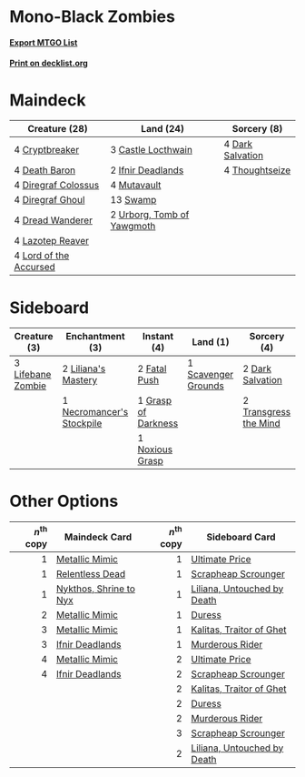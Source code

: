 # Mono-Black Zombies

#### [Export MTGO List](../collection/Mono-Black%20Zombies/Mono-Black%20Zombies.txt)
#### [Print on decklist.org](http://decklist.org/?deckmain=3%09Castle%20Locthwain%0A4%09Cryptbreaker%0A4%09Dark%20Salvation%0A4%09Death%20Baron%0A4%09Diregraf%20Colossus%0A4%09Diregraf%20Ghoul%0A4%09Dread%20Wanderer%0A2%09Ifnir%20Deadlands%0A4%09Lazotep%20Reaver%0A4%09Lord%20of%20the%20Accursed%0A4%09Mutavault%0A13%09Swamp%0A4%09Thoughtseize%0A2%09Urborg,%20Tomb%20of%20Yawgmoth&deckside=2%09Dark%20Salvation%0A2%09Fatal%20Push%0A1%09Grasp%20of%20Darkness%0A3%09Lifebane%20Zombie%0A2%09Liliana's%20Mastery%0A1%09Necromancer's%20Stockpile%0A1%09Noxious%20Grasp%0A1%09Scavenger%20Grounds%0A2%09Transgress%20the%20Mind)
# Maindeck

|                                          Creature (28)                                          |                                              Land (24)                                              |                                        Sorcery (8)                                        |
|-------------------------------------------------------------------------------------------------|-----------------------------------------------------------------------------------------------------|-------------------------------------------------------------------------------------------|
|4 [Cryptbreaker](http://gatherer.wizards.com/Pages/Card/Details.aspx?multiverseid=414381)        |3 [Castle Locthwain](http://gatherer.wizards.com/Pages/Card/Details.aspx?multiverseid=473203)        |4 [Dark Salvation](http://gatherer.wizards.com/Pages/Card/Details.aspx?multiverseid=414382)|
|4 [Death Baron](http://gatherer.wizards.com/Pages/Card/Details.aspx?multiverseid=176430)         |2 [Ifnir Deadlands](http://gatherer.wizards.com/Pages/Card/Details.aspx?multiverseid=430868)         |4 [Thoughtseize](http://gatherer.wizards.com/Pages/Card/Details.aspx?multiverseid=438676)  |
|4 [Diregraf Colossus](http://gatherer.wizards.com/Pages/Card/Details.aspx?multiverseid=409854)   |4 [Mutavault](http://gatherer.wizards.com/Pages/Card/Details.aspx?multiverseid=370733)               |                                                                                           |
|4 [Diregraf Ghoul](http://gatherer.wizards.com/Pages/Card/Details.aspx?multiverseid=409630)      |13 [Swamp](http://gatherer.wizards.com/Pages/Card/Details.aspx?multiverseid=439858)                  |                                                                                           |
|4 [Dread Wanderer](http://gatherer.wizards.com/Pages/Card/Details.aspx?multiverseid=426790)      |2 [Urborg, Tomb of Yawgmoth](http://gatherer.wizards.com/Pages/Card/Details.aspx?multiverseid=383425)|                                                                                           |
|4 [Lazotep Reaver](http://gatherer.wizards.com/Pages/Card/Details.aspx?multiverseid=461023)      |                                                                                                     |                                                                                           |
|4 [Lord of the Accursed](http://gatherer.wizards.com/Pages/Card/Details.aspx?multiverseid=426801)|                                                                                                     |                                                                                           |


# Sideboard

|                                        Creature (3)                                        |                                          Enchantment (3)                                           |                                         Instant (4)                                          |                                           Land (1)                                           |                                          Sorcery (4)                                           |
|--------------------------------------------------------------------------------------------|----------------------------------------------------------------------------------------------------|----------------------------------------------------------------------------------------------|----------------------------------------------------------------------------------------------|------------------------------------------------------------------------------------------------|
|3 [Lifebane Zombie](http://gatherer.wizards.com/Pages/Card/Details.aspx?multiverseid=370723)|2 [Liliana's Mastery](http://gatherer.wizards.com/Pages/Card/Details.aspx?multiverseid=426800)      |2 [Fatal Push](http://gatherer.wizards.com/Pages/Card/Details.aspx?multiverseid=423724)       |1 [Scavenger Grounds](http://gatherer.wizards.com/Pages/Card/Details.aspx?multiverseid=430871)|2 [Dark Salvation](http://gatherer.wizards.com/Pages/Card/Details.aspx?multiverseid=414382)     |
|                                                                                            |1 [Necromancer's Stockpile](http://gatherer.wizards.com/Pages/Card/Details.aspx?multiverseid=383323)|1 [Grasp of Darkness](http://gatherer.wizards.com/Pages/Card/Details.aspx?multiverseid=407595)|                                                                                              |2 [Transgress the Mind](http://gatherer.wizards.com/Pages/Card/Details.aspx?multiverseid=402075)|
|                                                                                            |                                                                                                    |1 [Noxious Grasp](http://gatherer.wizards.com/Pages/Card/Details.aspx?multiverseid=466864)    |                                                                                              |                                                                                                |


# Other Options

|*n*<sup>th</sup> copy|                                          Maindeck Card                                          |*n*<sup>th</sup> copy|                                            Sideboard Card                                            |
|--------------------:|-------------------------------------------------------------------------------------------------|--------------------:|------------------------------------------------------------------------------------------------------|
|                    1|[Metallic Mimic](http://gatherer.wizards.com/Pages/Card/Details.aspx?multiverseid=423831)        |                    1|[Ultimate Price](http://gatherer.wizards.com/Pages/Card/Details.aspx?multiverseid=394735)             |
|                    1|[Relentless Dead](http://gatherer.wizards.com/Pages/Card/Details.aspx?multiverseid=409881)       |                    1|[Scrapheap Scrounger](http://gatherer.wizards.com/Pages/Card/Details.aspx?multiverseid=417804)        |
|                    1|[Nykthos, Shrine to Nyx](http://gatherer.wizards.com/Pages/Card/Details.aspx?multiverseid=373713)|                    1|[Liliana, Untouched by Death](http://gatherer.wizards.com/Pages/Card/Details.aspx?multiverseid=447242)|
|                    2|[Metallic Mimic](http://gatherer.wizards.com/Pages/Card/Details.aspx?multiverseid=423831)        |                    1|[Duress](http://gatherer.wizards.com/Pages/Card/Details.aspx?multiverseid=14557)                      |
|                    3|[Metallic Mimic](http://gatherer.wizards.com/Pages/Card/Details.aspx?multiverseid=423831)        |                    1|[Kalitas, Traitor of Ghet](http://gatherer.wizards.com/Pages/Card/Details.aspx?multiverseid=407596)   |
|                    3|[Ifnir Deadlands](http://gatherer.wizards.com/Pages/Card/Details.aspx?multiverseid=430868)       |                    1|[Murderous Rider](http://gatherer.wizards.com/Pages/Card/Details.aspx?multiverseid=473059)            |
|                    4|[Metallic Mimic](http://gatherer.wizards.com/Pages/Card/Details.aspx?multiverseid=423831)        |                    2|[Ultimate Price](http://gatherer.wizards.com/Pages/Card/Details.aspx?multiverseid=394735)             |
|                    4|[Ifnir Deadlands](http://gatherer.wizards.com/Pages/Card/Details.aspx?multiverseid=430868)       |                    2|[Scrapheap Scrounger](http://gatherer.wizards.com/Pages/Card/Details.aspx?multiverseid=417804)        |
|                     |                                                                                                 |                    2|[Kalitas, Traitor of Ghet](http://gatherer.wizards.com/Pages/Card/Details.aspx?multiverseid=407596)   |
|                     |                                                                                                 |                    2|[Duress](http://gatherer.wizards.com/Pages/Card/Details.aspx?multiverseid=14557)                      |
|                     |                                                                                                 |                    2|[Murderous Rider](http://gatherer.wizards.com/Pages/Card/Details.aspx?multiverseid=473059)            |
|                     |                                                                                                 |                    3|[Scrapheap Scrounger](http://gatherer.wizards.com/Pages/Card/Details.aspx?multiverseid=417804)        |
|                     |                                                                                                 |                    2|[Liliana, Untouched by Death](http://gatherer.wizards.com/Pages/Card/Details.aspx?multiverseid=447242)|

